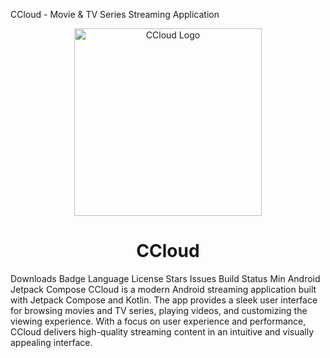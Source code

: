 CCloud - Movie & TV Series Streaming Application
<p align="center">
  <img src="https://github.com/code3-dev/CCloud/raw/master/app/src/main/res/drawable/splash_logo.png" alt="CCloud Logo" width="300"/>
</p>

<h1 align="center">CCloud</h1>

Downloads Badge Language License Stars Issues Build Status Min Android Jetpack Compose
CCloud is a modern Android streaming application built with Jetpack Compose and Kotlin. The app provides a sleek user interface for browsing movies and TV series, playing videos, and customizing the viewing experience. With a focus on user experience and performance, CCloud delivers high-quality streaming content in an intuitive and visually appealing interface.
